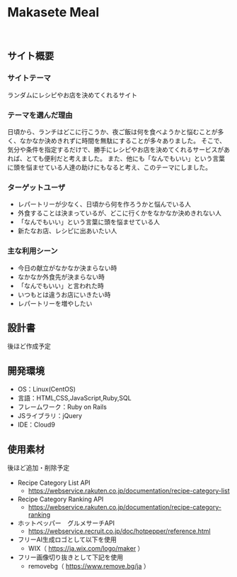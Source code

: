 # Makasete Meal
​
## サイト概要
### サイトテーマ
ランダムにレシピやお店を決めてくれるサイト
​
### テーマを選んだ理由
日頃から、ランチはどこに行こうか、夜ご飯は何を食べようかと悩むことが多く、なかなか決めきれずに時間を無駄にすることが多々ありました。
そこで、気分や条件を指定するだけで、勝手にレシピやお店を決めてくれるサービスがあれば、とても便利だと考えました。
また、他にも「なんでもいい」という言葉に頭を悩ませている人達の助けにもなると考え、このテーマにしました。
​
### ターゲットユーザ
- レパートリーが少なく、日頃から何を作ろうかと悩んでいる人
- 外食することは決まっているが、どこに行くかをなかなか決めきれない人
- 「なんでもいい」という言葉に頭を悩ませている人
- 新たなお店、レシピに出あいたい人
​
### 主な利用シーン
- 今日の献立がなかなか決まらない時
- なかなか外食先が決まらない時
- 「なんでもいい」と言われた時
- いつもとは違うお店にいきたい時
- レパートリーを増やしたい
​
## 設計書
後ほど作成予定
​
## 開発環境
- OS：Linux(CentOS)
- 言語：HTML,CSS,JavaScript,Ruby,SQL
- フレームワーク：Ruby on Rails
- JSライブラリ：jQuery
- IDE：Cloud9
​
## 使用素材
後ほど追加・削除予定
- Recipe Category List API　
  - https://webservice.rakuten.co.jp/documentation/recipe-category-list
- Recipe Category Ranking API　
  - https://webservice.rakuten.co.jp/documentation/recipe-category-ranking
- ホットペッパー　グルメサーチAPI　
  - https://webservice.recruit.co.jp/doc/hotpepper/reference.html
- フリーAI生成ロゴとして以下を使用　
  - WIX（ https://ja.wix.com/logo/maker ）
- フリー画像切り抜きとして下記を使用
  - removebg（ https://www.remove.bg/ja ）
